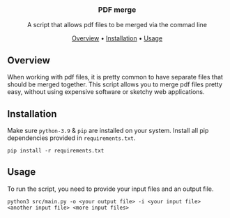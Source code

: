 <div align="center">
  <h3 align="center">PDF merge</h3>
  <p>A script that allows pdf files to be merged via the commad line</p>
  <p><a href="#overview">Overview</a> • <a href="#installation">Installation</a> • <a href="#usage">Usage</a></p>
</div>

## Overview

When working with pdf files, it is pretty common to have separate files that should be merged together. This script allows you to merge pdf files pretty easy, without using expensive software or sketchy web applications.

## Installation

Make sure `python-3.9` & `pip` are installed on your system. Install all pip dependencies provided in `requirements.txt`.
```
pip install -r requirements.txt
```

## Usage

To run the script, you need to provide your input files and an output file.
```
python3 src/main.py -o <your output file> -i <your input file> <another input file> <more input files>
```